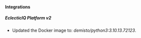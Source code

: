 #### Integrations
##### EclecticIQ Platform v2
- Updated the Docker image to: *demisto/python3:3.10.13.72123*.

